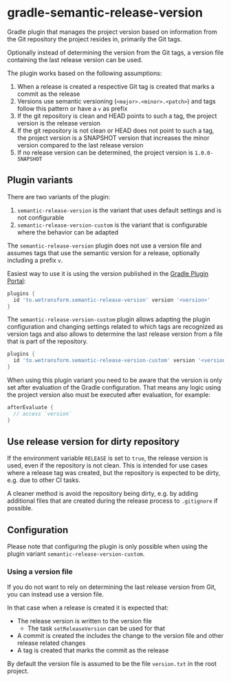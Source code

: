 gradle-semantic-release-version
===============================

Gradle plugin that manages the project version based on information from the Git repository the project resides in, primarily the Git tags.

Optionally instead of determining the version from the Git tags, a version file containing the last release version can be used.

The plugin works based on the following assumptions:

1. When a release is created a respective Git tag is created that marks a commit as the release
2. Versions use semantic versioning (`<major>.<minor>.<patch>`) and tags follow this pattern or have a `v` as prefix
3. If the git repository is clean and HEAD points to such a tag, the project version is the release version
4. If the git repository is not clean or HEAD does not point to such a tag, the project version is a SNAPSHOT version that increases the minor version compared to the last release version
5. If no release version can be determined, the project version is `1.0.0-SNAPSHOT`

Plugin variants
---------------

There are two variants of the plugin:

1. `semantic-release-version` is the variant that uses default settings and is not configurable
2. `semantic-release-version-custom` is the variant that is configurable where the behavior can be adapted

The `semantic-release-version` plugin does not use a version file and assumes tags that use the semantic version for a release, optionally including a prefix `v`.

Easiest way to use it is using the version published in the [Gradle Plugin Portal](https://plugins.gradle.org/):

```groovy
plugins {
  id 'to.wetransform.semantic-release-version' version '<version>'
}
```

The `semantic-release-version-custom` plugin allows adapting the plugin configuration and changing settings related to which tags are recognized as version tags and also allows to determine the last release version from a file that is part of the repository.

```groovy
plugins {
  id 'to.wetransform.semantic-release-version-custom' version '<version>'
}
```

When using this plugin variant you need to be aware that the version is only set after evaluation of the Gradle configuration.
That means any logic using the project version also must be executed after evaluation, for example:

```groovy
afterEvaluate {
  // access `version`
}
```

Use release version for dirty repository
----------------------------------------

If the environment variable `RELEASE` is set to `true`, the release version is used, even if the repository is not clean.
This is intended for use cases where a release tag was created, but the repository is expected to be dirty, e.g. due to other CI tasks.

A cleaner method is avoid the repository being dirty, e.g. by adding additional files that are created during the release process to `.gitignore` if possible.

Configuration
-------------

Please note that configuring the plugin is only possible when using the plugin variant `semantic-release-version-custom`.

### Using a version file

If you do not want to rely on determining the last release version from Git, you can instead use a version file.

In that case when a release is created it is expected that:

- The release version is written to the version file
    - The task `setReleaseVersion` can be used for that
- A commit is created the includes the change to the version file and other release related changes
- A tag is created that marks the commit as the release

By default the version file is assumed to be the file `version.txt` in the root project.
